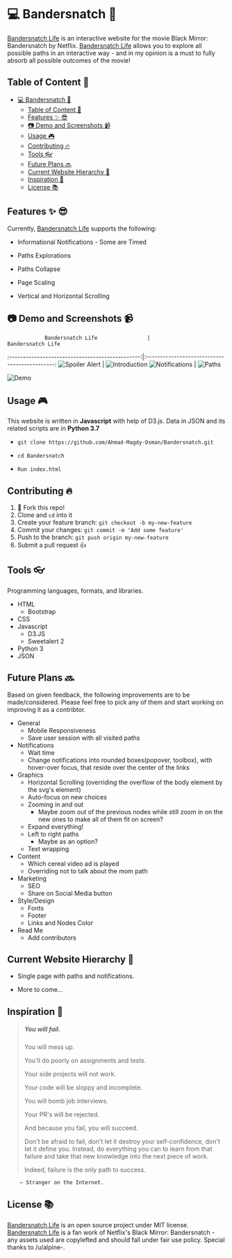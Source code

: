 # :computer: Bandersnatch :movie_camera:
[Bandersnatch Life](http://bandersnatch.life) is an interactive website for the movie Black Mirror: Bandersnatch by Netflix. [Bandersnatch Life](http://bandersnatch.life) allows you to explore all possible paths in an interactive way - and in my opinion is a must to fully absorb all possible outcomes of the movie! 

## Table of Content :blue_book:	
   * [<g-emoji class="g-emoji" alias="computer" fallback-src="https://github.githubassets.com/images/icons/emoji/unicode/1f4bb.png">💻</g-emoji> Bandersnatch <g-emoji class="g-emoji" alias="movie_camera" fallback-src="https://github.githubassets.com/images/icons/emoji/unicode/1f3a5.png">🎥</g-emoji>](#computer-bandersnatch-movie_camera)
      * [Table of Content <g-emoji class="g-emoji" alias="blue_book" fallback-src="https://github.githubassets.com/images/icons/emoji/unicode/1f4d8.png">📘</g-emoji>](#table-of-content-blue_book)
      * [Features <g-emoji class="g-emoji" alias="sparkles" fallback-src="https://github.githubassets.com/images/icons/emoji/unicode/2728.png">✨</g-emoji> <g-emoji class="g-emoji" alias="sunglasses" fallback-src="https://github.githubassets.com/images/icons/emoji/unicode/1f60e.png">😎</g-emoji>](#features-sparkles-sunglasses)
      * [<g-emoji class="g-emoji" alias="camera" fallback-src="https://github.githubassets.com/images/icons/emoji/unicode/1f4f7.png">📷</g-emoji> Demo and Screenshots <g-emoji class="g-emoji" alias="video_camera" fallback-src="https://github.githubassets.com/images/icons/emoji/unicode/1f4f9.png">📹</g-emoji>](#camera-demo-and-screenshots-video_camera)
      * [Usage <g-emoji class="g-emoji" alias="video_game" fallback-src="https://github.githubassets.com/images/icons/emoji/unicode/1f3ae.png">🎮</g-emoji>](#usage-video_game)
      * [Contributing <g-emoji class="g-emoji" alias="fire" fallback-src="https://github.githubassets.com/images/icons/emoji/unicode/1f525.png">🔥</g-emoji>](#contributing-fire)
      * [Tools <g-emoji class="g-emoji" alias="eyeglasses" fallback-src="https://github.githubassets.com/images/icons/emoji/unicode/1f453.png">👓</g-emoji>](#tools-eyeglasses)
      * [Future Plans <g-emoji class="g-emoji" alias="soon" fallback-src="https://github.githubassets.com/images/icons/emoji/unicode/1f51c.png">🔜</g-emoji>](#future-plans-soon)
      * [Current Website Hierarchy <g-emoji class="g-emoji" alias="muscle" fallback-src="https://github.githubassets.com/images/icons/emoji/unicode/1f4aa.png">💪</g-emoji>](#current-website-hierarchy-muscle)
      * [Inspiration <g-emoji class="g-emoji" alias="notebook" fallback-src="https://github.githubassets.com/images/icons/emoji/unicode/1f4d3.png">📓</g-emoji>](#inspiration-notebook)
      * [License <g-emoji class="g-emoji" alias="books" fallback-src="https://github.githubassets.com/images/icons/emoji/unicode/1f4da.png">📚</g-emoji>](#license-books)

## Features :sparkles: :sunglasses:

Currently, [Bandersnatch Life](http://bandersnatch.life) supports the following:

* Informational Notifications - Some are Timed

* Paths Explorations

* Paths Collapse

* Page Scaling
  
* Vertical and Horizontal Scrolling

## :camera: Demo and Screenshots :video_camera:

                Bandersnatch Life                |               Bandersnatch Life
:-----------------------------------------------:|:---------------------------------------------:
   ![Spoiler Alert](img/readme/1-Spoiler.png)    | ![Introduction](img/readme/2-Introduction.png)
![Notifications](img/readme/3-Notifications.png) |        ![Paths](img/readme/4-Paths.png)

![Demo](img/readme/Demo.gif)

## Usage :video_game:

This website is written in **Javascript** with help of D3.js. Data in JSON and its related scripts are in **Python 3.7**

* `git clone https://github.com/Ahmad-Magdy-Osman/Bandersnatch.git`

* `cd Bandersnatch`

* `Run index.html`

## Contributing :fire:

1. :spaghetti: Fork this repo!
2. Clone and `cd` into it
3. Create your feature branch: `git checkout -b my-new-feature`
4. Commit your changes: `git commit -m 'Add some feature'`
5. Push to the branch: `git push origin my-new-feature`
6. Submit a pull request :+1:

## Tools :eyeglasses:
Programming languages, formats, and libraries.
  * HTML
    * Bootstrap
  * CSS
  * Javascript
    * D3.JS
    * Sweetalert 2
  * Python 3
  * JSON

## Future Plans :soon:
Based on given feedback, the following improvements are to be made/considered. Please feel free to pick any of them and start working on improving it as a contribtor.

* General
    * Mobile Responsiveness
    * Save user session with all visited paths
* Notifications
    * Wait time
    * Change notifications into rounded boxes(popover, toolbox), with hover-over focus, that reside over the center of the links
* Graphics
    * Horizontal Scrolling (overriding the overflow of the body element by the svg's element)
    * Auto-focus on new choices
    * Zooming in and out
        * Maybe zoom out of the previous nodes while still zoom in on the new ones to make all of them fit on screen?
    * Expand everything!
    * Left to right paths
        * Maybe as an option?
    * Text wrapping 
* Content
    * Which cereal video ad is played
    * Overriding not to talk about the mom path
* Marketing
    * SEO
    * Share on Social Media button
* Style/Design
    * Fonts
    * Footer
    * Links and Nodes Color
* Read Me
    * Add contributors

## Current Website Hierarchy :muscle:

* Single page with paths and notifications.
  
* More to come...

## Inspiration :notebook:

> ##### You will fail.
> 
> You will mess up.
> 
> You'll do poorly on assignments and tests.
> 
> Your side projects will not work.
> 
> Your code will be sloppy and incomplete.
> 
> You will bomb job interviews.
> 
> Your PR's will be rejected.
> 
> And because you fail, you will succeed.
> 
> Don't be afraid to fail, don't let it destroy your self-confidence, don't let it define you. Instead, do everything you can to learn from that failure and take that new knowledge into the next piece of work.
> 
> Indeed, failure is the only path to success.

        ― Stranger on the Internet.

## License :books:

[Bandersnatch Life](http://bandersnatch.life) is an open source project under MIT license. [Bandersnatch Life](http://bandersnatch.life)  is a fan work of Netflix's Black Mirror: Bandersnatch - any assets used are copylefted and should fall under fair use policy. Special thanks to /u/alpine-.
